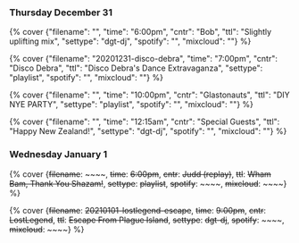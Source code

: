 ### Thursday December 31


{% cover {"filename": "", "time": "6:00pm", "cntr": "Bob", "ttl": "Slightly uplifting mix", "settype": "dgt-dj", "spotify": "", "mixcloud": ""} %}

{% cover {"filename": "20201231-disco-debra", "time": "7:00pm", "cntr": "Disco Debra", "ttl": "Disco Debra's Dance Extravaganza", "settype": "playlist", "spotify": "", "mixcloud": ""} %}

{% cover {"filename": "", "time": "10:00pm", "cntr": "Glastonauts", "ttl": "DIY NYE PARTY", "settype": "playlist", "spotify": "", "mixcloud": ""} %}

{% cover {"filename": "", "time": "12:15am", "cntr": "Special Guests", "ttl": "Happy New Zealand!", "settype": "dgt-dj", "spotify": "", "mixcloud": ""} %}


### Wednesday January 1


{% cover {~~filename~~: ~~~~, ~~time~~: ~~6:00pm~~, ~~cntr~~: ~~Judd (replay)~~, ~~ttl~~: ~~Wham Bam, Thank You Shazam!~~, ~~settype~~: ~~playlist~~, ~~spotify~~: ~~~~, ~~mixcloud~~: ~~~~} %}

{% cover {~~filename~~: ~~20210101-lostlegend-escape~~, ~~time~~: ~~9:00pm~~, ~~cntr~~: ~~LostLegend~~, ~~ttl~~: ~~Escape From Plague Island~~, ~~settype~~: ~~dgt-dj~~, ~~spotify~~: ~~~~, ~~mixcloud~~: ~~~~} %}


